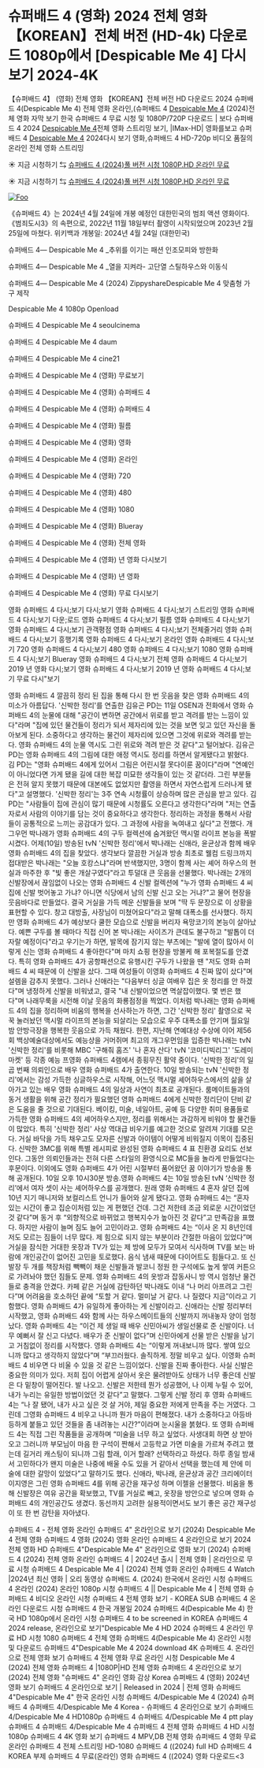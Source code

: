 # 슈퍼배드 4 (영화) 2024 전체 영화 【KOREAN】전체 버전 (HD-4k) 다운로드 1080p에서 [Despicable Me 4] 다시보기 2024-4K
【슈퍼배드 4】 (영화) 전체 영화 【KOREAN】전체 버전 HD 다운로드 2024 슈퍼배드 4(Despicable Me 4) 전체 영화 온라인,(슈퍼배드 4 [Despicable Me 4](https://bit.ly/Despicable-Me-4-korean) (2024)전체 영화 자막 보기 한국 슈퍼배드 4 무료 시청 및 1080P/720P 다운로드 | 보다 슈퍼배드 4 2024 [Despicable Me 4](https://bit.ly/Despicable-Me-4-korean)전체 영화 스트리밍 보기, |IMax-HD| 영화를보고 슈퍼배드 4 [Despicable Me 4](https://bit.ly/Despicable-Me-4-korean) 2024다시 보기 영화,슈퍼배드 4 HD-720p 비디오 품질의 온라인 전체 영화 스트리밍


☀ 지금 시청하기 ⇆ [슈퍼배드 4 (2024)풀 버전 시청 1080P.HD 온라인 무료](https://bit.ly/Despicable-Me-4-korean)


☀ 지금 시청하기 ⇆ [슈퍼배드 4 (2024)풀 버전 시청 1080P.HD 온라인 무료](https://bit.ly/Despicable-Me-4-korean)

<a href="https://bit.ly/Despicable-Me-4-korean" rel="nofollow"><img src="https://camo.githubusercontent.com/917e6ed5c302499242165dcc02bdbce85c075fd21b35918eb9c0b771855261b8/68747470733a2f2f7374617469632e7769787374617469632e636f6d2f6d656469612f6232343966395f61646163386637306662336634356238383639313639366337376465313866337e6d76322e676966" alt="Foo" style="max-width: 100%;"></a>


《슈퍼배드 4》는 2024년 4월 24일에 개봉 예정인 대한민국의 범죄 액션 영화이다.《범죄도시3》의 속편으로, 2022년 11월 18일부터 촬영이 시작되었으며 2023년 2월 25일에 마쳤다. 위키백과 개봉일: 2024년 4월 24일 (대한민국)

슈퍼배드 4— Despicable Me 4 _추위를 이기는 패션 인조모피와 방한화

슈퍼배드 4— Despicable Me 4 _열을 지켜라- 고단열 스틸하우스와 이동식

슈퍼배드 4— Despicable Me 4 (2024) ZippyshareDespicable Me 4 맞춤형 가구 제작

Despicable Me 4 1080p Openload

슈퍼배드 4 Despicable Me 4 seoulcinema

슈퍼배드 4 Despicable Me 4 daum

슈퍼배드 4 Despicable Me 4 cine21

슈퍼배드 4 Despicable Me 4 (영화) 무료보기

슈퍼배드 4 Despicable Me 4 (영화) 슈퍼배드 4

슈퍼배드 4 Despicable Me 4 (영화) 슈퍼배드 4

슈퍼배드 4 Despicable Me 4 (영화) 필름

슈퍼배드 4 Despicable Me 4 (영화) 영화

슈퍼배드 4 Despicable Me 4 (영화) 온라인

슈퍼배드 4 Despicable Me 4 (영화) 720

슈퍼배드 4 Despicable Me 4 (영화) 480

슈퍼배드 4 Despicable Me 4 (영화) 1080

슈퍼배드 4 Despicable Me 4 (영화) Blueray

슈퍼배드 4 Despicable Me 4 (영화) 전체 영화

슈퍼배드 4 Despicable Me 4 (영화) 년 영화 다시보기

슈퍼배드 4 Despicable Me 4 (영화) 년 영화

슈퍼배드 4 Despicable Me 4 (영화) 무료 다시보기

영화 슈퍼배드 4 다시;보기 다시;보기 영화 슈퍼배드 4 다시;보기 스트리밍 영화 슈퍼배드 4 다시;보기 다운;로드 영화 슈퍼배드 4 다시;보기 필름 영화 슈퍼배드 4 다시;보기 영화 슈퍼배드 4 다시;보기 관객평점 영화 슈퍼배드 4 다시;보기 전체줄거리 영화 슈퍼배드 4 다시;보기 흥행기록 영화 슈퍼배드 4 다시;보기 온라인 영화 슈퍼배드 4 다시;보기 720 영화 슈퍼배드 4 다시;보기 480 영화 슈퍼배드 4 다시;보기 1080 영화 슈퍼배드 4 다시;보기 Blueray 영화 슈퍼배드 4 다시;보기 전체 영화 슈퍼배드 4 다시;보기 2019 년 영화 다시;보기 영화 슈퍼배드 4 다시;보기 2019 년 영화 슈퍼배드 4 다시;보기 무료 다시"보기

영화 슈퍼배드 4 깔끔히 정리 된 집을 통해 다시 한 번 웃음을 찾은 영화 슈퍼배드 4의 미소가 아름답다. '신박한 정리'를 연출한 김유곤 PD는 11일 OSEN과 전화에서 영화 슈퍼배드 4의 눈물에 대해 "공간이 변하면 공간에서 위로를 받고 격려를 받는 느낌이 있다"라며 "집에 있던 물건들이 정리가 되서 제자리에 있는 것을 보면 잊고 있던 자신을 돌아보게 된다. 소중하다고 생각하는 물건이 제자리에 있으면 그것에 위로와 격려를 받는다. 영화 슈퍼배드 4의 눈물 역시도 그린 위로와 격려 받은 것 같다"고 털어놨다. 김유곤 PD는 영화 슈퍼배드 4의 그림에 대한 애정 역시도 정리를 하면서 알게됐다고 밝혔다. 김 PD는 "영화 슈퍼배드 4에게 있어서 그림은 어린시절 못다이룬 꿈이다"라며 "연예인이 아니었다면 가게 됐을 길에 대한 복잡 미묘한 생각들이 있는 것 같더라. 그린 부분들은 전혀 알지 못했기 때문에 대본에도 없었지만 촬영을 하면서 자연스럽게 드러나게 됐다"고 설명했다. '신박한 정리'는 3주 연속 시청률이 상승하며 많은 관심을 받고 있다. 김 PD는 "사람들이 집에 관심이 많기 때문에 시청률도 오른다고 생각한다"라며 "저는 연출자로서 사람의 이야기를 담는 것이 중요하다고 생각한다. 정리하는 과정을 통해서 사람들이 공통적으로 느끼는 공감대가 있다. 그 과정에 사람을 녹여내고 싶다"고 전했다. 개그우먼 박나래가 영화 슈퍼배드 4의 구두 컬렉션에 숨겨왔던 맥시멀 라이프 본능을 폭발시켰다. 어제(10일) 방송된 tvN '신박한 정리'에서 박나래는 신애라, 윤균상과 함께 배우 영화 슈퍼배드 4의 집을 찾았다. 생각보다 깔끔한 거실과 방송 최초로 웰컴 드링크까지 접대받은 박나래는 "오늘 호캉스냐"라며 반색했지만, 3명이 함께 사는 셰어 하우스의 현실과 마주한 후 "빛 좋은 개살구였다"라고 투덜대 큰 웃음을 선물했다. 박나래는 2개의 신발장에서 끊임없이 나오는 영화 슈퍼배드 4 신발 컬렉션에 "누가 영화 슈퍼배드 4 씨 집에 신발 벗어놓고 가냐? 아니면 식당에서 남의 신발 신고 오는 거냐?"고 물어 현장을 웃음바다로 만들었다. 결국 거실을 가득 메운 신발들을 보며 "딱 두 문장으로 이 상황을 표현할 수 있다. 창고 대방출, 사장님이 미쳤어요다"라고 말해 대폭소를 선사했다. 하지만 영화 슈퍼배드 4가 예상보다 쿨한 모습으로 신발을 버리자 욕망코기의 본능이 살아났다. 예쁜 구두를 볼 때마다 직접 신어 본 박나래는 사이즈가 큰데도 불구하고 "발톱이 더 자랄 예정이다"라고 우기는가 하면, 발목에 잠기지 않는 부츠에는 "발에 열이 많아서 이렇게 신는 영화 슈퍼배드 4 좋아한다"며 마치 쇼핑 현장을 방불케 해 포복절도를 안겼다. 특히 영화 슈퍼배드 4가 공항패션으로 유행시킨 구두가 나왔을 땐 "저도 영화 슈퍼배드 4 씨 때문에 이 신발을 샀다. 그때 여성들이 이영화 슈퍼배드 4 진짜 많이 샀다"며 설렘을 감추지 못했다. 그러나 신애라는 "다음부터 싱글 여배우 집은 옷 정리를 안 하겠다"며 냉정하게 신발을 비워냈고, 결국 "내 신발이었으면 멱살잡이했다. 몇 번은 했다"며 나래무룩을 시전해 이날 웃음의 화룡점정을 찍었다. 이처럼 박나래는 영화 슈퍼배드 4의 집을 정리하며 비움의 행복을 선사하는가 하면, 그간 '신박한 정리' 촬영으로 꾹꾹 눌러놨던 맥시멀 라이프의 본능을 되살리는 모습으로 우주 대폭소를 안기며 월요일 밤 안방극장을 행복한 웃음으로 가득 채웠다. 한편, 지난해 연예대상 수상에 이어 제56회 백상예술대상에서도 예능상을 거머쥐며 최고의 개그우먼임을 입증한 박나래는 tvN '신박한 정리'를 비롯해 MBC '구해줘 홈즈' '나 혼자 산다' tvN '코미디빅리그' '도레미마켓' 등 각종 예능 프영화 슈퍼배드 4램에서 종횡무진 활약 중이다. '신박한 정리'의 일곱 번째 의뢰인으로 배우 영화 슈퍼배드 4가 출연한다. 10일 방송되는 tvN '신박한 정리'에서는 감성 가득한 싱글하우스로 시작해, 어느덧 맥시멀 셰어하우스에서의 삶을 살아가고 있는 배우 영화 슈퍼배드 4의 일상과 사연이 최초로 공개된다. 룸메이트들과의 동거 생활을 위해 공간 정리가 필요했던 영화 슈퍼배드 4에게 신박한 정리단이 단비 같은 도움을 줄 것으로 기대된다. 베이킹, 미술, 네일아트, 공예 등 다양한 취미 용품들로 가득한 영화 슈퍼배드 4의 셰어하우스지만, 정리를 위해서는 과감하게 비워야 할 물건들이 많았다. 특히 '신박한 정리' 사상 역대급 비우기를 예고한 것으로 알려져 기대를 모은다. 거실 바닥을 가득 채우고도 모자른 신발과 아이템이 어떻게 비워질지 이목이 집중된다. 신박한 3MC를 위해 특별 레시피로 완성된 영화 슈퍼배드 4 표 친환경 요리도 선보인다. 그동안 의뢰인들과는 전혀 다른 스타일의 환영식으로 MC들을 놀라게 만들었다는 후문이다. 이외에도 영화 슈퍼배드 4가 어린 시절부터 품어왔던 꿈 이야기가 방송을 통해 공개된다. 10일 오후 10시30분 방송.영화 슈퍼배드 4는 10일 방송된 tvN ‘신박한 정리’에서 여자 셋이 사는 셰어하우스를 공개했다. 원래 영화 슈퍼배드 4 혼자 살던 집에 10년 지기 매니저와 보컬리스트 언니가 들어와 살게 됐다고. 영화 슈퍼배드 4는 “혼자 있는 시간이 좋고 집순이처럼 있는 게 편했던 건데. 그건 저한테 조금 외로운 시간이었던 것 같다”며 동거 후 “외향적으로 바뀌었고 행복지수가 높아진 것 같다”고 만족감을 표했다. 하지만 사람이 늘며 짐도 늘어 고민이라고. 영화 슈퍼배드 4는 “이사 온 지 8년인데 저도 모르는 짐들이 너무 많다. 제 힘으로 되지 않는 부분이라 간절한 마음이 있었다”며 거실을 잠식한 거대한 옷장과 TV가 있는 제 방에 모두가 모여서 식사하며 TV를 보는 바람에 개인공간이 없어진 고민을 토로했다. 음식 냄새 때문에 다이어트도 힘들다고. 또 신발장 두 개를 책장처럼 빽빽이 채운 신발들과 발코니 정원 한 구석에도 높게 쌓여 커튼으로 가려놔야 했던 짐들도 문제. 영화 슈퍼배드 4의 옷방과 잡동사니 방 역시 엄청난 물건들로 충격을 안겼다. 카페 같은 거실에 감탄하던 박나래도 이내 “나 머리 아프려고 그린다”며 어려움을 호소하던 끝에 “토할 거 같다. 멀미날 거 같다. 나 질렸다 지금”이라고 기함했다. 영화 슈퍼배드 4가 유일하게 좋아하는 게 신발이라고. 신애라는 신발 정리부터 시작했고, 영화 슈퍼배드 4와 함께 사는 하우스메이트들의 신발까지 꺼내놓자 양이 엄청났다. 영화 슈퍼배드 4는 “이건 제 생일 때 배우 신민아씨가 생일선물로 준 신발이다. 너무 예뻐서 잘 신고 다녔다. 배우가 준 신발이 없다”며 신민아에게 선물 받은 신발을 남기고 거침없이 정리를 시작했다. 영화 슈퍼배드 4는 “이렇게 꺼내보니까 많다. 쌓여 있으니까 많다고 생각하지 않았다”며 “부끄러웠다. 솔직하게. 정말 비우고 싶다. 이영화 슈퍼배드 4 비우면 다 비울 수 있을 것 같은 느낌이었다. 신발을 진짜 좋아한다. 사실 신발은 중요한 의미가 있다. 저희 집이 어렵게 살아서 옷은 물려받아도 상태가 너무 좋은데 신발은 다 밑창이 떨어진다. 발 나오고. 신발은 저한테 뭔가 성공했어, 나 이제 누릴 수 있어, 내가 누리는 유일한 방법이었던 것 같다”고 말했다. 그렇게 신발 정리 후 영화 슈퍼배드 4는 “나 잘 됐어, 내가 사고 싶은 것 살 거야, 제일 중요한 저에게 만족을 주는 거였다. 그린데 그영화 슈퍼배드 4 비우고 나니까 뭔가 마음이 편해졌다. 내가 소중하다고 아등바등하게 붙들고 있던 것들을 좀 내려놓는 시간?”이라며 눈시울을 붉혔다. 또 영화 슈퍼배드 4는 직접 그린 작품들을 공개하며 “미술을 너무 하고 싶었다. 사생대회 하면 상 받아오고 그러니까 부모님이 마음 한 구석이 짠해서 고등학교 가면 미술을 가르쳐 주려고 했는데 길거리 캐스팅이 되니까 그림 할래, 이거 할래? 선택하라고 하셨다. 하루 종일 밤새서 고민하다가 왠지 미술은 나중에 배울 수도 있을 거 같아서 선택을 했는데 제 안에 미술에 대한 갈망이 있었다”고 말하기도 했다. 신애라, 박나래, 윤균상과 공간 크리에이터 이지영은 그린 영화 슈퍼배드 4를 위해 공간을 재구성 하며 이젤을 선물했다. 비움을 통해 신발장은 여유 공간을 확보했고, TV를 거실로 빼고, 옷장을 방안으로 넣으며 영화 슈퍼배드 4의 개인공간도 생겼다. 동선까지 고려한 실용적이면서도 보기 좋은 공간 재구성이 또 한 번 감탄을 자아냈다.

슈퍼배드 4 - 전체 영화 온라인 슈퍼배드 4" 온라인으로 보기 (2024) Despicable Me 4 전체 영화 슈퍼배드 4 영화 (2024) 영화 온라인 슈퍼배드 4 온라인으로 보기 2024 전체 영화 HD 슈퍼배드 4"Despicable Me 4" 온라인으로 영화 보기 (2024) 슈퍼배드 4 (2024) 전체 영화 온라인 슈퍼배드 4 | 2024년 출시 | 전체 영화 | 온라인으로 무료 시청 슈퍼배드 4 Despicable Me 4 | (2024) 전체 영화 온라인 슈퍼배드 4 Watch |2024년 최신 영화 | 오리 동영상 슈퍼배드 4. (2024) 한국에서 온라인 시청 슈퍼배드 4 온라인 (2024) 온라인 1080p 시청 슈퍼배드 4 || Despicable Me 4 | 전체 영화 슈퍼배드 4 비디오 온라인 시청 슈퍼배드 4 전체 영화 보기 - KOREA SUB 슈퍼배드 4 온라인 다운로드 시청 슈퍼배드 4 한국 개봉일 2024 슈퍼배드 4(Despicable Me 4) 한국 HD 1080p에서 온라인 시청 슈퍼배드 4 to be screened in KOREA 슈퍼배드 4 2024 release, 온라인으로 보기"Despicable Me 4 HD 2024 슈퍼배드 4 온라인 무료 HD 시청 1080 슈퍼배드 4 전체 영화 슈퍼배드 4(Despicable Me 4) 온라인 시청 및 다운로드 슈퍼배드 4"Despicable Me 4 2024 download 4K 슈퍼배드 4. 온라인으로 전체 영화 보기 슈퍼배드 4 전체 영화 무료 온라인 시청 Despicable Me 4 (2024) 전체 영화 슈퍼배드 4 |1080P|HD 전체 영화 슈퍼배드 4 온라인으로 보기 (2024) 전체 영화 "슈퍼배드 4" 온라인 영화 감상 Korea 슈퍼배드 4 (영화) 2024년 영화 보기 슈퍼배드 4 온라인으로 보기 | Released in 2024 | 전체 영화 슈퍼배드 4"Despicable Me 4" 한국 온라인 시청 슈퍼배드 4/Despicable Me 4 (2024) 슈퍼배드 4 슈퍼배드 4/Despicable Me 4 Korea - 슈퍼배드 4 온라인으로 보기 슈퍼배드 4/Despicable Me 4 HD1080p 슈퍼배드 4 슈퍼배드 4/Despicable Me 4 ptt play 슈퍼배드 4 슈퍼배드 4/Despicable Me 4 슈퍼배드 4 전체 영화 슈퍼배드 4 HD 시청 1080p 슈퍼배드 4 4K 영화 보기 슈퍼배드 4 MPV,DB 전체 영화 슈퍼배드 4 영화 무료 온라인 슈퍼배드 4 전체 스트리밍 HD-1080 슈퍼배드 4 ((2024) full HD 슈퍼배드 4 KOREA 부제 슈퍼배드 4 무료(온라인) 영화 슈퍼배드 4 ((2024) 영화 다운로드<3
